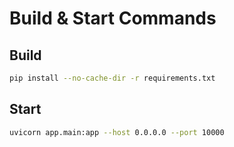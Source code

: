 # Build & Start Commands

## Build
```bash
pip install --no-cache-dir -r requirements.txt
```

## Start
```bash
uvicorn app.main:app --host 0.0.0.0 --port 10000
```

